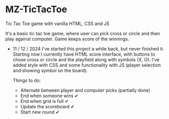 # MZ-TicTacToe

Tic Tac Toe game with vanilla HTML, CSS and JS

It's a basic tic tac toe game, where user can pick
cross or circle and then play against computer.
Game keeps score of the winnings.

- 11 / 12 / 2024
  I've started this project a while back, but never
  finished it. Starting now I currently have HTML
  score interface, with buttons to chose cross or
  circle and the playfield along with symbols (X, O).
  I've added style with CSS and some functionality
  with JS (player selection and showing symbol on
  the board).

  Things to do:

  - Alternate between player and computer picks (partially done)
  - End when someone wins ✔
  - End when grid is full ✔
  - Update the scoreboard ✔
  - Start new round ✔
